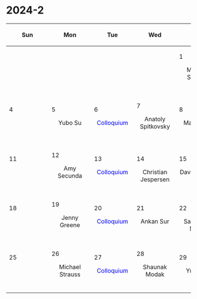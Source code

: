 # 2024-2

|<div style='max-width:100px;width:100px'><p>Sun</p></div>|<div style='max-width:100px;width:100px'><p>Mon</p></div>|<div style='max-width:100px;width:100px'><p>Tue</p></div>|<div style='max-width:100px;width:100px'><p>Wed</p></div>|<div style='max-width:100px;width:100px'><p>Thu</p></div>|<div style='max-width:100px;width:100px'><p>Fri</p></div>|<div style='max-width:100px;width:100px'><p>Sat</p></div>|
|:-:|:-:|:-:|:-:|:-:|:-:|:-:|
|<p><br/><br/></p> |<p><br/><br/></p> |<p><br/><br/></p> |<p><br/><br/></p> |<p align='left'>1</p><p>Michael Strauss<br/><br/></p>|<p align='left'>2</p><p>Shaunak Modak<br/><br/></p>|<p align='left'>3</p><p><br/><br/></p>|
|<p align='left'>4</p><p><br/><br/></p>|<p align='left'>5</p><p>Yubo Su<br/><br/></p>|<p align='left'>6</p><p><span style='color:blue'>Colloquium</span><br/><br/></p>|<p align='left'>7</p><p>Anatoly Spitkovsky<br/><br/></p>|<p align='left'>8</p><p>Matt Kunz<br/><br/></p>|<p align='left'>9</p><p>Nick Loudas<br/><br/></p>|<p align='left'>10</p><p><br/><br/></p>|
|<p align='left'>11</p><p><br/><br/></p>|<p align='left'>12</p><p>Amy Secunda<br/><br/></p>|<p align='left'>13</p><p><span style='color:blue'>Colloquium</span><br/><br/></p>|<p align='left'>14</p><p>Christian<br/> Jespersen</p>|<p align='left'>15</p><p>David Setton<br/><br/></p>|<p align='left'>16</p><p>Minghao Guo<br/><br/></p>|<p align='left'>17</p><p><br/><br/></p>|
|<p align='left'>18</p><p><br/><br/></p>|<p align='left'>19</p><p>Jenny Greene<br/><br/></p>|<p align='left'>20</p><p><span style='color:blue'>Colloquium</span><br/><br/></p>|<p align='left'>21</p><p>Ankan Sur<br/><br/></p>|<p align='left'>22</p><p>Sanghyuk<br/> Moon</p>|<p align='left'>23</p><p>Jeremy Goodman<br/><br/></p>|<p align='left'>24</p><p><br/><br/></p>|
|<p align='left'>25</p><p><br/><br/></p>|<p align='left'>26</p><p>Michael Strauss<br/><br/></p>|<p align='left'>27</p><p><span style='color:blue'>Colloquium</span><br/><br/></p>|<p align='left'>28</p><p>Shaunak Modak<br/><br/></p>|<p align='left'>29</p><p>Yubo Su<br/><br/></p>|<p><br/><br/></p> |<p><br/><br/></p> |
